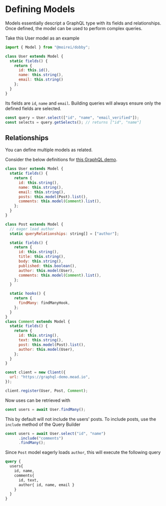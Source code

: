 # Defining Models

Models essentially descript a GraphQL type with its fields and relationships. Once defined, the model can be used to perform complex queries.

Take this User model as an example


```javascript
import { Model } from "@moirei/dobby";

class User extends Model {
  static fields() {
    return {
      id: this.id(),
      name: this.string(),
      email: this.string()
    };
  }
}
```



Its fields are `id`, `name` and `email`. Building queries will always ensure only the defined fields are selected.

```javascript
const query = User.select(["id", "name", "email_verified"]);
const selects = query.getSelects(); // returns ["id", "name"]
```



## Relationships

You can define multiple models as related.

Consider the below definitions for [this GraphQL demo](https://graphql-demo.mead.io).

```javascript
class User extends Model {
  static fields() {
    return {
      id: this.string(),
      name: this.string(),
      email: this.string(),
      posts: this.model(Post).list(),
      comments: this.model(Comment).list(),
    };
  }
}

class Post extends Model {
  // eager load author
  static queryRelationships: string[] = ["author"];

  static fields() {
    return {
      id: this.string(),
      title: this.string(),
      body: this.string(),
      published: this.boolean(),
      author: this.model(User),
      comments: this.model(Comment).list(),
    };
  }

  static hooks() {
    return {
      findMany: findManyHook,
    };
  }
}
class Comment extends Model {
  static fields() {
    return {
      id: this.string(),
      text: this.string(),
      post: this.model(Post).list(),
      author: this.model(User),
    };
  }
}

const client = new Client({
  url: "https://graphql-demo.mead.io",
});

client.register(User, Post, Comment);
```



Now uses can be retrieved with

```javascript
const users = await User.findMany();
```

This by default will not include the users' posts. To include posts, use the `include` method of the Query Builder

```javascript
const users = await User.select("id", "name")
      .include("comments")
      .findMany();
```

Since `Post` model eagerly loads `author`, this will execute the following query

```graphql
query {
  users{
    id, name, 
    comments{ 
      id, text,
      author{ id, name, email }
    }
  }
}
```




